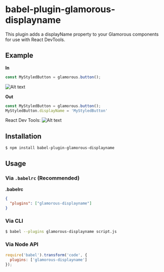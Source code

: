 # babel-plugin-glamorous-displayname

This plugin adds a displayName property to your Glamorous components for use with React DevTools. 

## Example

**In**

```js
const MyStyledButton = glamorous.button();
```

![Alt text](https://cloud.githubusercontent.com/assets/16327281/25269334/2617d1c4-264a-11e7-98aa-9b67c9c26ad6.png "React DevTools:")

**Out**

```js
const MyStyledButton = glamorous.button();
MyStyledButton.displayName = 'MyStyledButton'
```

React Dev Tools:
![Alt text](https://cloud.githubusercontent.com/assets/16327281/25269284/f4c4791a-2649-11e7-8457-f367ea8fab59.png "React DevTools:")

## Installation

```sh
$ npm install babel-plugin-glamorous-displayname
```

## Usage

### Via `.babelrc` (Recommended)

**.babelrc**

```json
{
  "plugins": ["glamorous-displayname"]
}
```

### Via CLI

```sh
$ babel --plugins glamorous-displayname script.js
```

### Via Node API

```javascript
require('babel').transform('code', {
  plugins: ['glamorous-displayname']
});
```